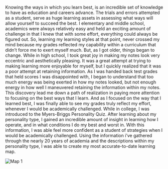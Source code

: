 
Knowing the ways in which you learn best, is an incredible set of knowledge to have as education and careers advance. The trials and errors attempted as a student, serve as huge learning assets in assessing what ways will allow yourself to succeed the best.
	I elementary and middle school, academics were always relatively easy and held an exciting amount of challenge in that I knew that with some effort, everything could always be figured out. So, learning my learning styles at that point, never crossed my mind because my grades reflected my capability within a curriculum that didn’t force me to exert myself much.
	But, as I got older, things began to change. While in high school, I took great joy in making my notes look very eccentric and aesthetically pleasing. It was a great attempt at trying to making learning more enjoyable for myself, but I quickly realized that it was a poor attempt at retaining information. As I was handed back test grades that held scores I was disappointed with, I began to understand that too much energy was being exerted in how my notes looked, but not enough energy in how well I maneuvered retaining the information within my notes. This discovery lead me down a path of realization in paying more attention to focusing on the best ways that I learn. And as I focused on the way that I learned best, I was finally able to see my grades truly reflect my effort, whenever I would be academically challenged.
	While in college, I was introduced to the Myers-Briggs Personality Quiz. After learning about my personality type, I gained an incredible amount of insight in learning how I operate, and in what conditions I do my best and worst in. With this information, I was able feel more confident as a student of strategies when I would be academically challenged.
	Using the information i’ve gathered through the nearly 20 years of academia and the descriptions within my personality type, I was able to create my most accurate-to-date learning map.


![Map 1](https://static1.squarespace.com/static/50452b74e4b0991b726c6b43/t/588eb08f17bffc6e4253cce9/1485746399898/?format=1500w)

